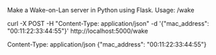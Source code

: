 Make a Wake-on-Lan server in Python using Flask.
Usage: /wake

  curl -X POST -H "Content-Type: application/json" -d '{"mac_address": "00:11:22:33:44:55"}' http://localhost:5000/wake

  Content-Type: application/json
  {"mac_address": "00:11:22:33:44:55"}
